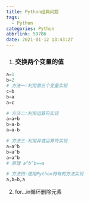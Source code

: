 ```yaml
---
title: Python经典问题
tags:
  - Python
categories: Python
abbrlink: 59786
date: 2021-01-12 13:43:27
---
```

1. ### 交换两个变量的值
```Python
a=1
b=2
# 方法一:利用第三个变量实现
c=b
b=a
a=c

# 方法二:利用运算符实现
a=a+b
b=a-b
a=a-b

# 方法三:利用异或运算符实现
a=a^b
b=a^b
a=a^b
# 原理 a^b^b==a

# 方法四:使用Python特有的方法实现
a,b=b,a
```
2. for...in循环删除元素
